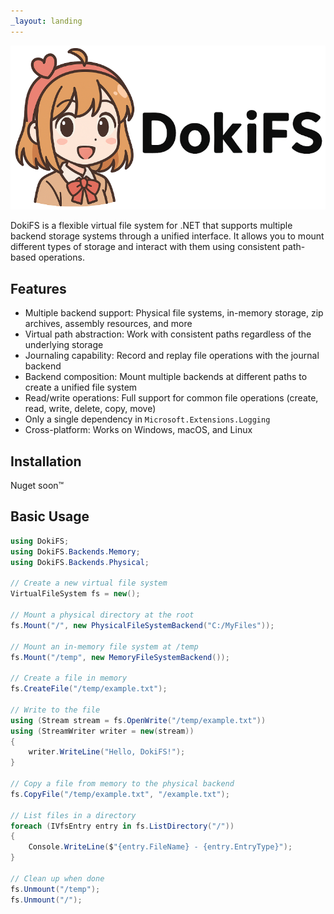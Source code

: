 ```yaml
---
_layout: landing
---
```


![plot](./images/dokifs.png)

DokiFS is a flexible virtual file system for .NET that supports multiple backend storage systems through a
unified interface. It allows you to mount different types of storage and interact with them using consistent
path-based operations.

## Features
* Multiple backend support: Physical file systems, in-memory storage, zip archives, assembly resources, and more
* Virtual path abstraction: Work with consistent paths regardless of the underlying storage
* Journaling capability: Record and replay file operations with the journal backend
* Backend composition: Mount multiple backends at different paths to create a unified file system
* Read/write operations: Full support for common file operations (create, read, write, delete, copy, move)
* Only a single dependency in `Microsoft.Extensions.Logging`
* Cross-platform: Works on Windows, macOS, and Linux

## Installation
Nuget soon™

## Basic Usage

```csharp
using DokiFS;
using DokiFS.Backends.Memory;
using DokiFS.Backends.Physical;

// Create a new virtual file system
VirtualFileSystem fs = new();

// Mount a physical directory at the root
fs.Mount("/", new PhysicalFileSystemBackend("C:/MyFiles"));

// Mount an in-memory file system at /temp
fs.Mount("/temp", new MemoryFileSystemBackend());

// Create a file in memory
fs.CreateFile("/temp/example.txt");

// Write to the file
using (Stream stream = fs.OpenWrite("/temp/example.txt"))
using (StreamWriter writer = new(stream))
{
    writer.WriteLine("Hello, DokiFS!");
}

// Copy a file from memory to the physical backend
fs.CopyFile("/temp/example.txt", "/example.txt");

// List files in a directory
foreach (IVfsEntry entry in fs.ListDirectory("/"))
{
    Console.WriteLine($"{entry.FileName} - {entry.EntryType}");
}

// Clean up when done
fs.Unmount("/temp");
fs.Unmount("/");
```
